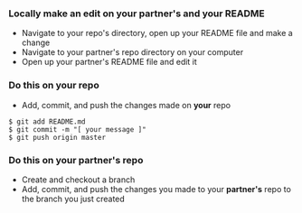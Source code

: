 ### Locally make an edit on **your partner's** and **your** README
- Navigate to your repo's directory, open up your README file and make a change
- Navigate to your partner's repo directory on your computer
- Open up your partner's README file and edit it

### Do this on **your** repo
- Add, commit, and push the changes made on **your** repo
```
$ git add README.md
$ git commit -m "[ your message ]"
$ git push origin master
```

### Do this on your **partner's** repo
- Create and checkout a branch
- Add, commit, and push the changes you made to your **partner's** repo to the branch you just created

